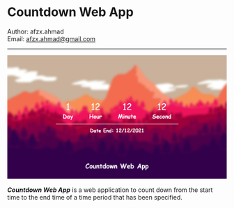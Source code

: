 # Countdown Web App

Author: afzx.ahmad\
Email: afzx.ahmad@gmail.com

---

![SS](SS.png)

_**Countdown Web App**_ is a web application to count down from the start time to the end time of a time period that has been specified.